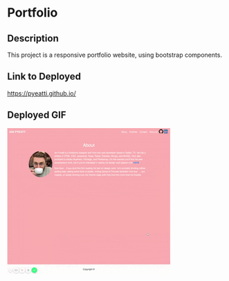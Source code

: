 # Portfolio

## Description

This project is a responsive portfolio website, using bootstrap components.

## Link to Deployed

https://pyeatti.github.io/

## Deployed GIF

![Deployed GIF](./assets/deployed.gif)
